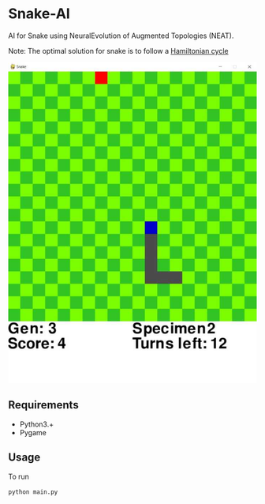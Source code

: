# Snake-AI
AI for Snake using NeuralEvolution of Augmented Topologies (NEAT).

Note: The optimal solution for snake is to follow a [Hamiltonian cycle](https://en.wikipedia.org/wiki/Hamiltonian_path)

![img](/screenshots/001.jpg)

## Requirements
* Python3.+
* Pygame

## Usage
To run

```
python main.py
```
